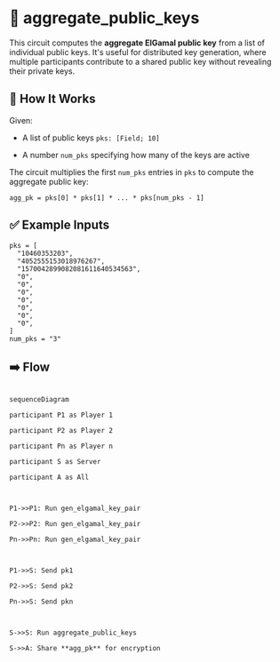 # 🧮 aggregate_public_keys

This circuit computes the **aggregate ElGamal public key** from a list of individual public keys. It's useful for distributed key generation, where multiple participants contribute to a shared public key without revealing their private keys.

## 🔧 How It Works

Given:

-   A list of public keys `pks: [Field; 10]`
    
-   A number `num_pks` specifying how many of the keys are active
    

The circuit multiplies the first `num_pks` entries in `pks` to compute the aggregate public key:

```
agg_pk = pks[0] * pks[1] * ... * pks[num_pks - 1]
```

## ✅ Example Inputs

```
pks = [
  "10460353203",
  "4052555153018976267",
  "1570042899082081611640534563",
  "0",
  "0",
  "0",
  "0",
  "0",
  "0",
  "0",
]
num_pks = "3"
```

## ➡️ Flow

```mermaid

sequenceDiagram

participant P1 as Player 1

participant P2 as Player 2

participant Pn as Player n

participant S as Server

participant A as All

  

P1->>P1: Run gen_elgamal_key_pair

P2->>P2: Run gen_elgamal_key_pair

Pn->>Pn: Run gen_elgamal_key_pair

  

P1->>S: Send pk1

P2->>S: Send pk2

Pn->>S: Send pkn

  

S->>S: Run aggregate_public_keys

S->>A: Share **agg_pk** for encryption

```

